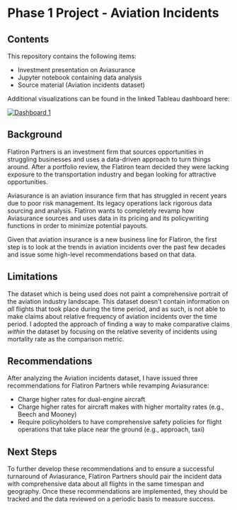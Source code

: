 # Phase 1 Project - Aviation Incidents

## Contents

This repository contains the following items:
<ul> 
  <li> Investment presentation on Aviasurance</li>
  <li> Jupyter notebook containing data analysis</li>
  <li> Source material (Aviation incidents dataset)</li>
</ul>

Additional visualizations can be found in the linked Tableau dashboard here: 
<div class='tableauPlaceholder' id='viz1743388005447' style='position: relative'><noscript><a href='#'><img alt='Dashboard 1 ' src='https:&#47;&#47;public.tableau.com&#47;static&#47;images&#47;Ph&#47;Phase1_17387246027430&#47;Dashboard1&#47;1_rss.png' style='border: none' /></a></noscript><object class='tableauViz'  style='display:none;'><param name='host_url' value='https%3A%2F%2Fpublic.tableau.com%2F' /> <param name='embed_code_version' value='3' /> <param name='path' value='views&#47;Phase1_17387246027430&#47;Dashboard1?:language=en-US&amp;:embed=true&amp;publish=yes&amp;:sid=&amp;:redirect=auth' /> <param name='toolbar' value='yes' /><param name='static_image' value='https:&#47;&#47;public.tableau.com&#47;static&#47;images&#47;Ph&#47;Phase1_17387246027430&#47;Dashboard1&#47;1.png' /> <param name='animate_transition' value='yes' /><param name='display_static_image' value='yes' /><param name='display_spinner' value='yes' /><param name='display_overlay' value='yes' /><param name='display_count' value='yes' /><param name='language' value='en-US' /><param name='filter' value='publish=yes' /></object></div>                <script type='text/javascript'>                    var divElement = document.getElementById('viz1743388005447');                    var vizElement = divElement.getElementsByTagName('object')[0];                    if ( divElement.offsetWidth > 800 ) { vizElement.style.width='1450px';vizElement.style.height='2587px';} else if ( divElement.offsetWidth > 500 ) { vizElement.style.width='1450px';vizElement.style.height='2587px';} else { vizElement.style.width='100%';vizElement.style.height='2477px';}                     var scriptElement = document.createElement('script');                    scriptElement.src = 'https://public.tableau.com/javascripts/api/viz_v1.js';                    vizElement.parentNode.insertBefore(scriptElement, vizElement);                </script>

## Background

Flatiron Partners is an investment firm that sources opportunities in struggling businesses and uses a data-driven approach to turn things around. After a portfolio review, the Flatiron team decided they were lacking
exposure to the transportation industry and began looking for attractive opportunities.

Aviasurance is an aviation insurance firm that has struggled in recent years due to poor risk management. Its legacy operations lack rigorous data sourcing and analysis. Flatiron wants to 
completely revamp how Aviasurance sources and uses data in its pricing and its policywriting functions in order to minimize potential payouts.

Given that aviation insurance is a new business line for Flatiron, the first step is to look at the trends in aviation incidents over the past few decades and issue some high-level recommendations based on that data.

## Limitations
The dataset which is being used does not paint a comprehensive portrait of the aviation industry landscape. This dataset doesn't contain information on <i>all</i> flights that took place during the time period, and 
as such, is not able to make claims about relative frequency of aviation incidents over the time period. I adopted the approach of finding a way to make comparative claims <i>within</i> the dataset by focusing on
the relative severity of incidents using mortality rate as the comparison metric.

## Recommendations

After analyzing the Aviation incidents dataset, I have issued three recommendations for Flatiron Partners while revamping Aviasurance:
<ul>
  <li>Charge higher rates for dual-engine aircraft</li>
  <li>Charge higher rates for aircraft makes with higher mortality rates (e.g., Beech and Mooney)</li>
  <li>Require policyholders to have comprehensive safety policies for flight operations that take place near the ground (e.g., approach, taxi)</li>
</ul>

## Next Steps

To further develop these recommendations and to ensure a successful turnaround of Aviasurance, Flatiron Partners should pair the incident data with comprehensive data about all flights in the same timespan and geography.
Once these recommendations are implemented, they should be tracked and the data reviewed on a periodic basis to measure success.
